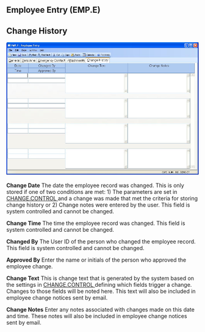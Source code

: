 ##  Employee Entry (EMP.E)

<PageHeader />

##  Change History

![](./EMP-E-5.jpg)

**Change Date** The date the employee record was changed. This is only stored if one of two conditions are met: 1) The parameters are set in [ CHANGE.CONTROL ](../../../../../../../../../../../../../../../../rover/AP-OVERVIEW/AP-ENTRY/VENDOR-E/VENDOR-E-5/CHANGE-CONTROL) and a change was made that met the criteria for storing change history or 2) Change notes were entered by the user. This field is system controlled and cannot be changed.   
  
**Change Time** The time the employee record was changed. This field is system
controlled and cannot be changed.  
  
**Changed By** The User ID of the person who changed the employee record. This
field is system controlled and cannot be changed.  
  
**Approved By** Enter the name or initials of the person who approved the
employee change.  
  
**Change Text** This is change text that is generated by the system based on the settings in [ CHANGE.CONTROL ](../../../../../../../../../../../../../../../../rover/AP-OVERVIEW/AP-ENTRY/VENDOR-E/VENDOR-E-5/CHANGE-CONTROL) defining which fields trigger a change. Changes to those fields will be noted here. This text will also be included in employee change notices sent by email.   
  
**Change Notes** Enter any notes associated with changes made on this date and
time. These notes will also be included in employee change notices sent by
email.  
  
  
<badge text= "Version 8.10.57" vertical="middle" />

<PageFooter />